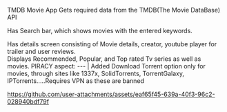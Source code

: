 TMDB Movie App
 Gets required data from the TMDB(The Movie DataBase) API

Has Search bar, which shows movies with the entered keywords.

Has details screen consisting of Movie details, creator, youtube player for trailer and user reviews.    
Displays Recommended, Popular, and Top rated Tv series as well as movies.
PIRACY aspect: ---
                  |
Added Download Torrent option only for movies, through sites like 1337x, SolidTorrents, TorrentGalaxy, IPTorrents.....Requires VPN as these are banned

  




https://github.com/user-attachments/assets/eaf65f45-639a-40f3-96c2-028940bdf79f

